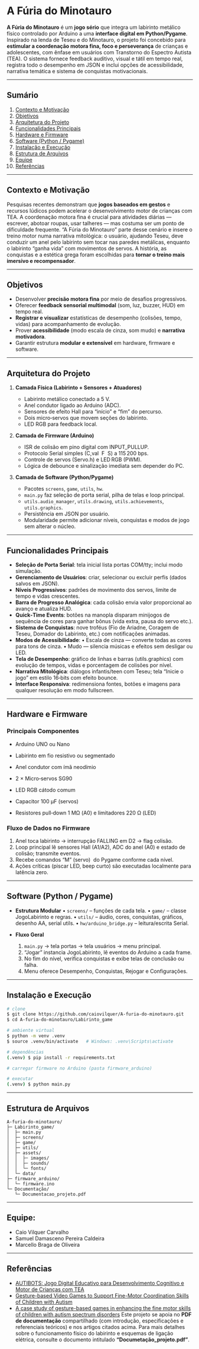 # A Fúria do Minotauro

**A Fúria do Minotauro** é um **jogo sério** que integra um labirinto metálico físico controlado por Arduino a uma **interface digital em Python/Pygame**. Inspirado na lenda de Teseu e do Minotauro, o projeto foi concebido para **estimular a coordenação motora fina, foco e perseverança** de crianças e adolescentes, com ênfase em usuários com Transtorno do Espectro Autista (TEA).
O sistema fornece feedback auditivo, visual e tátil em tempo real, registra todo o desempenho em JSON e inclui opções de acessibilidade, narrativa temática e sistema de conquistas motivacionais.

---

## Sumário

1. [Contexto e Motivação](#contexto-e-motivação)
2. [Objetivos](#objetivos)
3. [Arquitetura do Projeto](#arquitetura-do-projeto)
4. [Funcionalidades Principais](#funcionalidades-principais)
5. [Hardware e Firmware](#hardware-e-firmware)
6. [Software (Python / Pygame)](#software-python--pygame)
7. [Instalação e Execução](#instalação-e-execução)
8. [Estrutura de Arquivos](#estrutura-de-arquivos)
9. [Equipe](#equipe)
10. [Referências](#referências)

---

## Contexto e Motivação

Pesquisas recentes demonstram que **jogos baseados em gestos** e recursos lúdicos podem acelerar o desenvolvimento motor de crianças com TEA. A coordenação motora fina é crucial para atividades diárias — escrever, abotoar roupas, usar talheres — mas costuma ser um ponto de dificuldade frequente.
“A Fúria do Minotauro” parte desse cenário e insere o treino motor numa narrativa mitológica: o usuário, ajudando Teseu, deve conduzir um anel pelo labirinto sem tocar nas paredes metálicas, enquanto o labirinto “ganha vida” com movimentos de servos. A história, as conquistas e a estética grega foram escolhidas para **tornar o treino mais imersivo e recompensador**.

---

## Objetivos

* Desenvolver **precisão motora fina** por meio de desafios progressivos.
* Oferecer **feedback sensorial multimodal** (som, luz, buzzer, HUD) em tempo real.
* **Registrar e visualizar** estatísticas de desempenho (colisões, tempo, vidas) para acompanhamento de evolução.
* Prover **acessibilidade** (modo escala de cinza, som mudo) e **narrativa motivadora**.
* Garantir estrutura **modular e extensível** em hardware, firmware e software.

---

## Arquitetura do Projeto

1. **Camada Física (Labirinto + Sensores + Atuadores)**

   * Labirinto metálico conectado a 5 V.
   * Anel condutor ligado ao Arduino (ADC).
   * Sensores de efeito Hall para “início” e “fim” do percurso.
   * Dois micro‑servos que movem seções do labirinto.
   * LED RGB para feedback local.

2. **Camada de Firmware (Arduino)**

   * ISR de colisão em pino digital com INPUT\_PULLUP.
   * Protocolo Serial simples (C,val  F  S) a 115 200 bps.
   * Controle de servos (Servo.h) e LED RGB (PWM).
   * Lógica de debounce e sinalização imediata sem depender do PC.

3. **Camada de Software (Python/Pygame)**

   * Pacotes `screens`, `game`, `utils`, `hw`.
   * `main.py` faz seleção de porta serial, pilha de telas e loop principal.
   * `utils.audio_manager`, `utils.drawing`, `utils.achievements`, `utils.graphics`.
   * Persistência em JSON por usuário.
   * Modularidade permite adicionar níveis, conquistas e modos de jogo sem alterar o núcleo.

---

## Funcionalidades Principais

* **Seleção de Porta Serial**: tela inicial lista portas COM/tty; inclui modo simulação.
* **Gerenciamento de Usuários**: criar, selecionar ou excluir perfis (dados salvos em JSON).
* **Níveis Progressivos**: padrões de movimento dos servos, limite de tempo e vidas crescentes.
* **Barra de Progresso Analógica**: cada colisão envia valor proporcional ao avanço e atualiza HUD.
* **Quick‑Time Events**: botões na manopla disparam minijogos de sequência de cores para ganhar bônus (vida extra, pausa do servo etc.).
* **Sistema de Conquistas**: nove troféus (Fio de Ariadne, Coragem de Teseu, Domador do Labirinto, etc.) com notificações animadas.
* **Modos de Acessibilidade**:
  • Escala de cinza — converte todas as cores para tons de cinza.
  • Mudo — silencia músicas e efeitos sem desligar  ou LED.
* **Tela de Desempenho**: gráfico de linhas e barras (utils.graphics) com evolução de tempos, vidas e porcentagem de colisões por nível.
* **Narrativa Mitológica**: diálogos infantis/teen com Teseu; tela “Inicie o jogo” em estilo 16‑bits com efeito bounce.
* **Interface Responsiva**: redimensiona fontes, botões e imagens para qualquer resolução em modo fullscreen.

---

## Hardware e Firmware

### Principais Componentes

* Arduino UNO ou Nano

* Labirinto em fio resistivo ou segmentado

* Anel condutor com ímã neodímio

* 2 × Micro‑servos SG90

* LED RGB cátodo comum

* Capacitor 100 µF (servos)

* Resistores pull‑down 1 MΩ (A0) e limitadores 220 Ω (LED)

### Fluxo de Dados no Firmware

1. Anel toca labirinto → interrupção FALLING em D2 → flag colisão.
2. Loop principal lê sensores Hall (A1/A2), ADC do anel (A0) e estado de colisão; transmite eventos.
3. Recebe comandos “M” (servo)  do Pygame conforme cada nível.
4. Ações críticas (piscar LED, beep curto) são executadas localmente para latência zero.

---

## Software (Python / Pygame)

* **Estrutura Modular**
  • `screens/` – funções de cada tela.
  • `game/` – classe JogoLabirinto e regras.
  • `utils/` – áudio, cores, conquistas, gráficos, desenho AA, serial utils.
  • `hw/arduino_bridge.py` – leitura/escrita Serial.

* **Fluxo Geral**

  1. `main.py` → tela portas → tela usuários → menu principal.
  2. “Jogar” instancia JogoLabirinto, lê eventos do Arduino a cada frame.
  3. No fim do nível, verifica conquistas e exibe telas de conclusão ou falha.
  4. Menu oferece Desempenho, Conquistas, Rejogar e Configurações.

---

## Instalação e Execução

```bash
# clone
$ git clone https://github.com/caiovilquer/A-furia-do-minotauro.git
$ cd A-furia-do-minotauro/Labirinto_game

# ambiente virtual
$ python -m venv .venv
$ source .venv/bin/activate   # Windows: .venv\Scripts\activate

# dependências
(.venv) $ pip install -r requirements.txt

# carregar firmware no Arduino (pasta firmware_arduino)

# executar
(.venv) $ python main.py
```

---

## Estrutura de Arquivos

```
A-furia-do-minotauro/
├─ Labirinto_game/
│  ├─ main.py
│  ├─ screens/
│  ├─ game/
│  ├─ utils/
│  ├─ assets/
│  │  ├─ images/
│  │  ├─ sounds/
│  │  └─ fonts/
│  └─ data/
├─ firmware_arduino/
│  └─ firmware.ino
└─ Documentação/
   └─ Documentacao_projeto.pdf
```

---

## Equipe:
  - Caio Vilquer Carvalho
  - Samuel Damasceno Pereira Caldeira
  - Marcello Braga de Oliveira
---

## Referências
- [AUTIBOTS: Jogo Digital Educativo para Desenvolvimento Cognitivo e Motor de Crianças com TEA](https://journals-sol.sbc.org.br/index.php/rbie/article/view/3300)
- [Gesture-based Video Games to Support Fine-Motor Coordination Skills of Children with Autism](https://dl.acm.org/doi/10.1145/3311927.3325310)
- [A case study of gesture-based games in enhancing the fine motor skills of children with autism spectrum disorders](https://www.researchgate.net/publication/323214177_A_case_study_of_gesture-based_games_in_enhancing_the_fine_motor_skills_and_recognition_of_children_with_autism)
Este projeto se apoia no **PDF de documentação** compartilhado (com introdução, especificações e referenciais teóricos) e nos artigos citados acima. Para mais detalhes sobre o funcionamento físico do labirinto e esquemas de ligação elétrica, consulte o documento intitulado **“Documetação_projeto.pdf”**.
